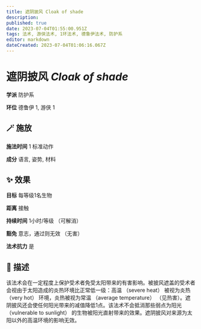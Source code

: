 ```yaml
---
title: 遮阴披风 Cloak of shade
description: 
published: true
date: 2023-07-04T01:55:00.951Z
tags: 法术, 游侠法术, 1环法术, 德鲁伊法术, 防护系
editor: markdown
dateCreated: 2023-07-04T01:06:16.067Z
---
```


# **遮阴披风** *Cloak of shade*

**学派** 防护系 

**环位** 德鲁伊 1, 游侠 1

## 🪄 施放

**施法时间** 1 标准动作

**成分** 语言, 姿势, 材料

## ✨ 效果 

**目标** 每等级1名生物 

**距离** 接触  

**持续时间** 1小时/等级 （可解消） 

**豁免** 意志，通过则无效 （无害）

**法术抗力** 是

## 📖 描述

该法术会在一定程度上保护受术者免受太阳带来的有害影响。被披风遮盖的受术者会视由于太阳造成的炎热环境比正常低一级：高温 （severe heat） 被视为炎热 （very hot） 环境，炎热被视为常温 （average temperature）  （见热害）。遮阴披风还会使任何阳光带来的减值降低1点。该法术不会抵消那些弱点为阳光 （vulnerable to sunlight） 的生物被阳光直射带来的效果。遮阴披风对来源为太阳以外的高温环境的影响无效。
    